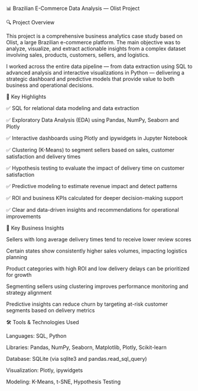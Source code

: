 📊 Brazilian E-Commerce Data Analysis — Olist Project

🔍 Project Overview

This project is a comprehensive business analytics case study based on Olist, a large Brazilian e-commerce platform. The main objective was to analyze, visualize, and extract actionable insights from a complex dataset involving sales, products, customers, sellers, and logistics.

I worked across the entire data pipeline — from data extraction using SQL to advanced analysis and interactive visualizations in Python — delivering a strategic dashboard and predictive models that provide value to both business and operational decisions.



🚀 Key Highlights

✅ SQL for relational data modeling and data extraction

✅ Exploratory Data Analysis (EDA) using Pandas, NumPy, Seaborn and Plotly

✅ Interactive dashboards using Plotly and ipywidgets in Jupyter Notebook

✅ Clustering (K-Means) to segment sellers based on sales, customer satisfaction and delivery times

✅ Hypothesis testing to evaluate the impact of delivery time on customer satisfaction

✅ Predictive modeling to estimate revenue impact and detect patterns

✅ ROI and business KPIs calculated for deeper decision-making support

✅ Clear and data-driven insights and recommendations for operational improvements



🧠 Key Business Insights

Sellers with long average delivery times tend to receive lower review scores

Certain states show consistently higher sales volumes, impacting logistics planning

Product categories with high ROI and low delivery delays can be prioritized for growth

Segmenting sellers using clustering improves performance monitoring and strategy alignment

Predictive insights can reduce churn by targeting at-risk customer segments based on delivery metrics



🛠️ Tools & Technologies Used

Languages: SQL, Python

Libraries: Pandas, NumPy, Seaborn, Matplotlib, Plotly, Scikit-learn

Database: SQLite (via sqlite3 and pandas.read_sql_query)

Visualization: Plotly, ipywidgets

Modeling: K-Means, t-SNE, Hypothesis Testing

